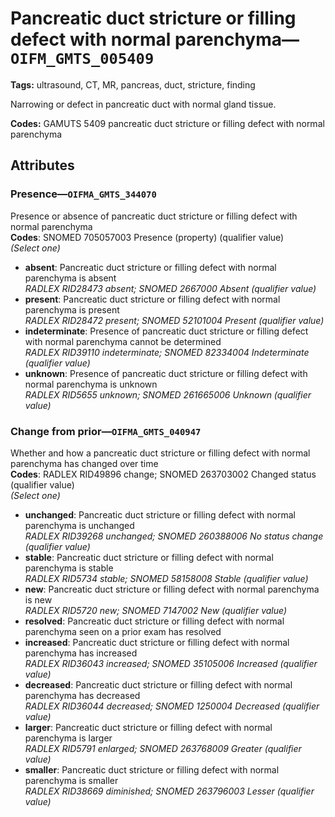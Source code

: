 # Pancreatic duct stricture or filling defect with normal parenchyma—`OIFM_GMTS_005409`

**Tags:** ultrasound, CT, MR, pancreas, duct, stricture, finding

Narrowing or defect in pancreatic duct with normal gland tissue.

**Codes:** GAMUTS 5409 pancreatic duct stricture or filling defect with normal parenchyma

## Attributes

### Presence—`OIFMA_GMTS_344070`

Presence or absence of pancreatic duct stricture or filling defect with normal parenchyma  
**Codes**: SNOMED 705057003 Presence (property) (qualifier value)  
*(Select one)*

- **absent**: Pancreatic duct stricture or filling defect with normal parenchyma is absent  
_RADLEX RID28473 absent; SNOMED 2667000 Absent (qualifier value)_
- **present**: Pancreatic duct stricture or filling defect with normal parenchyma is present  
_RADLEX RID28472 present; SNOMED 52101004 Present (qualifier value)_
- **indeterminate**: Presence of pancreatic duct stricture or filling defect with normal parenchyma cannot be determined  
_RADLEX RID39110 indeterminate; SNOMED 82334004 Indeterminate (qualifier value)_
- **unknown**: Presence of pancreatic duct stricture or filling defect with normal parenchyma is unknown  
_RADLEX RID5655 unknown; SNOMED 261665006 Unknown (qualifier value)_

### Change from prior—`OIFMA_GMTS_040947`

Whether and how a pancreatic duct stricture or filling defect with normal parenchyma has changed over time  
**Codes**: RADLEX RID49896 change; SNOMED 263703002 Changed status (qualifier value)  
*(Select one)*

- **unchanged**: Pancreatic duct stricture or filling defect with normal parenchyma is unchanged  
_RADLEX RID39268 unchanged; SNOMED 260388006 No status change (qualifier value)_
- **stable**: Pancreatic duct stricture or filling defect with normal parenchyma is stable  
_RADLEX RID5734 stable; SNOMED 58158008 Stable (qualifier value)_
- **new**: Pancreatic duct stricture or filling defect with normal parenchyma is new  
_RADLEX RID5720 new; SNOMED 7147002 New (qualifier value)_
- **resolved**: Pancreatic duct stricture or filling defect with normal parenchyma seen on a prior exam has resolved  
- **increased**: Pancreatic duct stricture or filling defect with normal parenchyma has increased  
_RADLEX RID36043 increased; SNOMED 35105006 Increased (qualifier value)_
- **decreased**: Pancreatic duct stricture or filling defect with normal parenchyma has decreased  
_RADLEX RID36044 decreased; SNOMED 1250004 Decreased (qualifier value)_
- **larger**: Pancreatic duct stricture or filling defect with normal parenchyma is larger  
_RADLEX RID5791 enlarged; SNOMED 263768009 Greater (qualifier value)_
- **smaller**: Pancreatic duct stricture or filling defect with normal parenchyma is smaller  
_RADLEX RID38669 diminished; SNOMED 263796003 Lesser (qualifier value)_